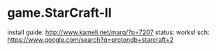 # game.StarCraft-II
install guide: http://www.kameli.net/marq/?p=7207 status: works! sch: https://www.google.com/search?q=protondb+starcraft+2
